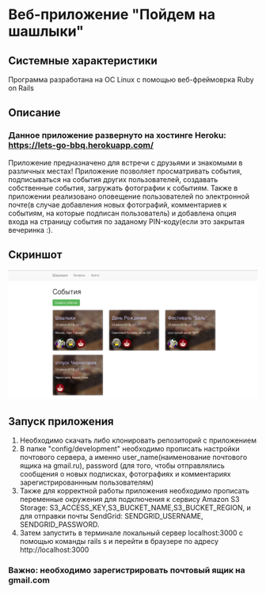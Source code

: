 # Веб-приложение "Пойдем на шашлыки"

## Системные характеристики
Программа разработана на ОС Linux с помощью веб-фреймоврка Ruby on Rails

## Описание

### Данное приложение развернуто на хостинге Heroku: https://lets-go-bbq.herokuapp.com/

Приложение предназначено для встречи с друзьями и знакомыми в различных местах!
Приложение позволяет просматривать события, подписываться на события других пользователей, создавать собственные события, загружать фотографии к событиям. Также в приложении реализовано оповещение пользователей по электронной почте(в случае добавления новых фотографий, комментариев к событиям, на которые подписан пользователь) и добавлена опция входа на страницу события по заданому PIN-коду(если это закрытая вечеринка :).

## Скриншот
![](https://github.com/LanaBanana89/BBQ/blob/master/app/assets/images/Screenshot.png)

## Запуск приложения
1. Необходимо скачать либо клонировать репозиторий с приложением
2. В папке "config/development" необходимо прописать настройки почтового сервера, а именно
user_name(наименование почтового ящика на gmail.ru), password (для того, чтобы отправлялись
сообщения о новых подписках, фотографиях и комментариях зарегистрированнным пользователям)
3. Также для корректной работы приложения необходимо прописать переменные окружения для 
подключения к сервису Amazon S3 Storage: S3_ACCESS_KEY,S3_BUCKET_NAME,S3_BUCKET_REGION,
и для отправки почты SendGrid: SENDGRID_USERNAME, SENDGRID_PASSWORD.
4. Затем запустить в терминале локальный сервер localhost:3000 с помощью команды rails s 
и перейти в браузере по адресу http://localhost:3000

### Важно: необходимо зарегистрировать почтовый ящик на gmail.com

